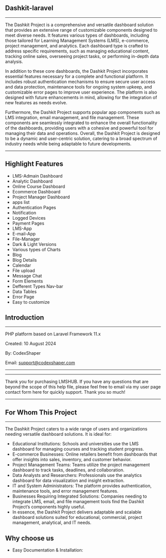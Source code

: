 ## Dashkit-laravel
---
The Dashkit Project is a comprehensive and versatile dashboard solution that provides an extensive range of customizable components designed to meet diverse needs. It features various types of dashboards, including those tailored for Learning Management Systems (LMS), e-commerce, project management, and analytics. Each dashboard type is crafted to address specific requirements, such as managing educational content, tracking online sales, overseeing project tasks, or performing in-depth data analysis.

In addition to these core dashboards, the Dashkit Project incorporates essential features necessary for a complete and functional platform. It includes robust authentication mechanisms to ensure secure user access and data protection, maintenance tools for ongoing system upkeep, and customizable error pages to improve user experience. The platform is also designed with future enhancements in mind, allowing for the integration of new features as needs evolve.

Furthermore, the Dashkit Project supports popular app components such as LMS integration, email management, and file management. These components are seamlessly integrated to enhance the overall functionality of the dashboards, providing users with a cohesive and powerful tool for managing their data and operations. Overall, the Dashkit Project is designed to be a dynamic and user-centric solution, catering to a broad spectrum of industry needs while being adaptable to future developments.

---
## Highlight Features

- LMS-Admain Dashboard
- Analytic Dashboard
- Online Course Dashboard
- Ecommerce Dashboard
- Project Manager Dashboard
- apps list
- Authentication Pages
- Notification
- Logged Devices
- Payment Pages
- LMS-App
- E-mail-App
- File-Manager
- Dark & Light Versions
- Various types of Charts
- Blog
- Blog Details
- Calendar
- File upload
- Message Chat
- Form Elements
- Defferent Types Nav-bar
- Data Tables
- Error Page
- Easy to customize


## Introduction

---

PHP platform based on Laravel Framework 11.x

Created: 10 August 2024

By: CodexShaper

Email: support@codexshaper.com

---

---

Thank you for purchasing LMSHUB. If you have any questions that are beyond the scope of this help file, please feel free to email via my user page contact form here for quickly support. Thank you so much!

---

## For Whom This Project 
---

The Dashkit Project caters to a wide range of users and organizations needing versatile dashboard solutions. It is ideal for:

- Educational Institutions: Schools and universities use the LMS dashboard for managing courses and tracking student progress.
- E-commerce Businesses: Online retailers benefit from dashboards that offer insights into sales, inventory, and customer behavior.
- Project Management Teams: Teams utilize the project management dashboard to track tasks, deadlines, and collaboration.
- Data Analysts and Researchers: Professionals use the analytics dashboard for data visualization and insight extraction.
- IT and System Administrators: The platform provides authentication, maintenance tools, and error management features.
- Businesses Requiring Integrated Solutions: Companies needing to integrate LMS, email, and file management tools find the Dashkit Project’s components highly useful.
- In essence, the Dashkit Project delivers adaptable and scalable dashboard solutions suited for educational, commercial, project management, analytical, and IT needs.

## Why choose us

- Easy Documentation & Installation: